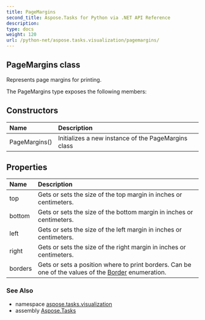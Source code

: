 ```yaml
---
title: PageMargins
second_title: Aspose.Tasks for Python via .NET API Reference
description: 
type: docs
weight: 120
url: /python-net/aspose.tasks.visualization/pagemargins/
---
```


## PageMargins class

Represents page margins for printing.

The PageMargins type exposes the following members:
## Constructors
| Name | Description |
| :- | :- |
|PageMargins()|Initializes a new instance of the PageMargins class|
## Properties
| Name | Description |
| :- | :- |
|top|Gets or sets the size of the top margin in inches or centimeters.|
|bottom|Gets or sets the size of the bottom margin in inches or centimeters.|
|left|Gets or sets the size of the left margin in inches or centimeters.|
|right|Gets or sets the size of the right margin in inches or centimeters.|
|borders|Gets or sets a position where to print borders. Can be one of the values of the [Border](/tasks/python-net/aspose.tasks.visualization/border/) enumeration.|

### See Also

* namespace [aspose.tasks.visualization](/tasks/python-net/aspose.tasks.visualization/)
* assembly [Aspose.Tasks](/tasks/python-net/)

